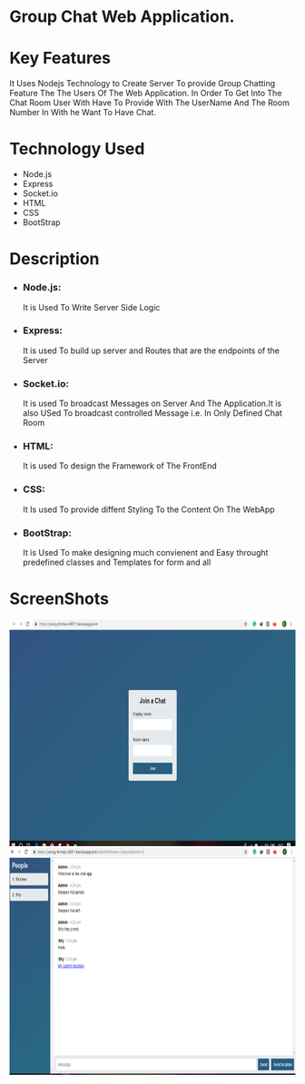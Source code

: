 # Group Chat Web Application.

# Key Features
It Uses Nodejs Technology to Create Server To provide Group Chatting Feature The The Users Of The Web Application.
In Order To Get Into The Chat Room User With Have To Provide With The UserName And The Room Number In With he Want To Have Chat.

# Technology Used
<ul>
<li>Node.js</li>
<li>Express</li>
<li>Socket.io</li>
<li>HTML</li>
<li>CSS</li>
<li>BootStrap</li>
</ul>

# Description
<ul>
<li><h3>Node.js:</h3>It is Used To Write Server Side Logic</li>
<li><h3>Express:</h3>It is used To build up server and Routes that are the endpoints of the Server</li>
<li><h3>Socket.io:</h3>It is used To broadcast Messages on Server And The Application.It is also USed To broadcast controlled Message i.e. In Only Defined Chat Room</li>
<li><h3>HTML:</h3>It is used To design the Framework of The FrontEnd</li>
<li><h3>CSS:</h3>It Is used To provide diffent Styling To the Content On The WebApp</li>
<li><h3>BootStrap:</h3>It is Used To make designing much convienent and Easy throught predefined classes and Templates for form and all</li>
</ul>

# ScreenShots

<img src="https://github.com/Sanjeevsky/node-course-2-chat-app/raw/master/demo/1.PNG" height=400px>
<img src="https://github.com/Sanjeevsky/node-course-2-chat-app/raw/master/demo/2.PNG" height=400px>
